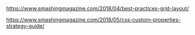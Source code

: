 

https://www.smashingmagazine.com/2018/04/best-practices-grid-layout/


https://www.smashingmagazine.com/2018/05/css-custom-properties-strategy-guide/